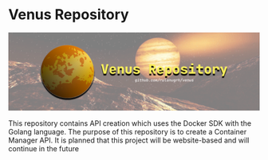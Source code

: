 # Venus Repository

![banner](.github/banner.png)

This repository contains API creation which uses the Docker SDK with the Golang language. The purpose of this repository is to create a Container Manager API. It is planned that this project will be website-based and will continue in the future